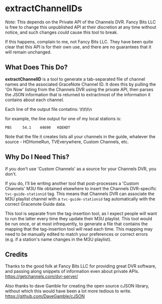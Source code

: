 # extractChannelIDs

*Note:* This depends on the Private API of the Channels DVR. Fancy Bits LLC is free to change
this unpublished API at their discretion at any time without notice, and such changes *could*
cause this tool to break.

If this happens, complain to me, not Fancy Bits LLC. They have been quite clear that this API
is for their own use, and there are no guarantees that it will remain unchanged.

## What Does This Do?

**extractChannelID** is a tool to generate a tab-separated file of channel names and the associated
GraceNote Channel ID. It does this by pulling the 'On Now' listing from the Channels DVR using
the private API, then parses the JSON information that is returned to extractmost of  the
information it contains about each channel.

Each line of the output file contatins:
<channel name>\t<channel number>\t<channel ID>\t<callsign>\n

for example, the line output for one of my local stations is:

```
PBS     54.1    44690   KQEHDT
```
Note that the file it creates lists all your channels in the guide, whatever the source - HDHomeRun,
TVEverywhere, Custom Channels, etc.

## Why Do I Need This?

If you don't use 'Custom Channels' as a source for your Channels DVR, you don't.

If you do, I'll be writing another tool that post-processes a 'Custom Channels' M3U file obtained
elsewhere to insert the Channels DVR-specific `tvc-guide-stationid` tag. This means that Channels
DVR can  associate the M3U playlist channel with a `tvc-guide-stationid` tag automatically with
the correct Gracenote Guide data.

This tool is separate from the tag-insertion tool, as I expect people will want to run the latter
every time they update their M3U playlist. This tool would be run once, or at most infrequently,
to generate a file that contains the mapping that the tag-insertion tool will read each time.
This mapping may need to be manually edited to match your preferences or correct errors (e.g.
if a station's name changes in the M3U playlist).

## Credits

Thanks to the good folk at Fancy Bits LLC for providing great DVR software, and passing along snippets
of information even about private APIs.<br>
https://getchannels.com/dvr-server/

Also thanks to dave Gamble for creating the open source cJSON library, without which this would have
been a lot more tedious to write.<br>
https://github.com/DaveGamble/cJSON